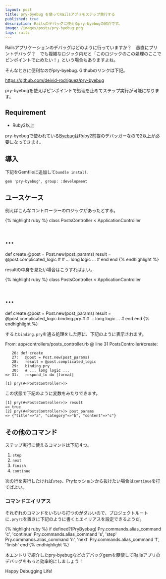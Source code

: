```yaml
---
layout: post
title: pry-byebug を使ってRailsアプリをステップ実行する
published: true
description: Railsのデバッグに使えるpry-byebugの紹介です。
image: /images/posts/pry-byebug.png
tags: rails
---
```


Railsアプリケーションのデバッグはどのように行っていますか？　愚直にプリントデバッグ？　でも複雑なロジック内だと「このロジックのこの処理のここでピンポイントで止めたい！」という場合もありますよね。

そんなときに便利なのがpry-byebug. Githubのリンクは下記。

<https://github.com/deivid-rodriguez/pry-byebug>

pry-byebugを使えばピンポイントで処理を止めてステップ実行が可能になります。

## Requirement

* Ruby2以上

pry-byebugで使われている[Byebug](https://github.com/deivid-rodriguez/byebug)はRuby2前提のデバッガーなので2以上が必要になってきます。

## 導入

下記をGemfileに追加して`bundle install`.

    gem 'pry-byebug', group: :development

## ユースケース

例えばこんなコントローラーのロジックがあったとする。

{% highlight ruby %}
class PostsController < ApplicationController
  # ...
  def create
    @post = Post.new(post_params)
    result = @post.complicated_logic
    #
    # ... long logic ...
    #
  end
end
{% endhighlight %}

resultの中身を見たい場合はこうすればよい。

{% highlight ruby %}
class PostsController < ApplicationController
  # ...
  def create
    @post = Post.new(post_params)
    result = @post.complicated_logic
    binding.pry
    #
    # ... long logic ...
    #
  end
end
{% endhighlight %}

すると`binding.pry`を通る処理をした際に、下記のように表示されます。

From: app/controllers/posts_controller.rb @ line 31 PostsController#create:

       26: def create
       27:   @post = Post.new(post_params)
       28:   result = @post.complicated_logic
       29:   binding.pry
       30:   # ... long logic ...
    => 31:   respond_to do |format|

    [1] pry(#<PostsController>)>

この状態で下記のように変数をみたりできます。

    [1] pry(#<PostsController>)> result
    => true
    [2] pry(#<PostsController>)> post_params
    => {"title"=>"a", "category"=>"b", "content"=>"c"}

## その他のコマンド

ステップ実行に使えるコマンドは下記４つ。

1. `step`
2. `next`
3. `finish`
4. `continue`

次の行を実行したければ`step`、Pryセッションから抜けたい場合は`continue`を打てばよい。

### コマンドエイリアス

それぞれのコマンドをいちいち打つのがダルいので、プロジェクトルートに`.pryrc`を置きに下記のように書くとエイリアスを設定できるようだ。

{% highlight ruby %}
if defined?(PryByebug)
  Pry.commands.alias_command 'c', 'continue'
  Pry.commands.alias_command 's', 'step'
  Pry.commands.alias_command 'n', 'next'
  Pry.commands.alias_command 'f', 'finish'
end
{% endhighlight %}

本エントリで紹介したpry-byebugなどのデバッグgemを駆使してRailsアプリのデバッグをもっと効率的にしましょう！

Happy Debugging Life!
